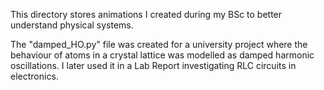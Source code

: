 This directory stores animations I created during my BSc to better understand physical systems.

The "damped_HO.py" file was created for a university project where the behaviour of atoms in a crystal lattice was modelled as damped harmonic oscillations. I later used it in a Lab Report investigating RLC circuits in electronics.

